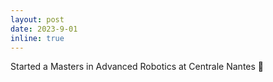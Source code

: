 ```yaml
---
layout: post
date: 2023-9-01
inline: true
---
```

Started a Masters in Advanced Robotics at Centrale Nantes 🦾

